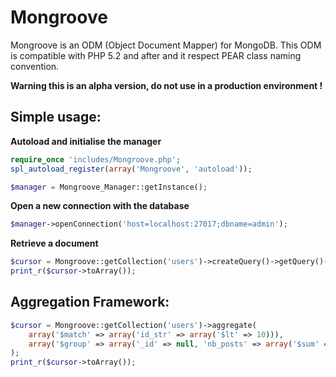Mongroove
========
Mongroove is an ODM (Object Document Mapper) for MongoDB.
This ODM is compatible with PHP 5.2 and after and it respect PEAR class naming convention.

__Warning this is an alpha version, do not use in a production environment !__

Simple usage:
--------
__Autoload and initialise the manager__
```php
require_once 'includes/Mongroove.php';
spl_autoload_register(array('Mongroove', 'autoload'));

$manager = Mongroove_Manager::getInstance();
```

__Open a new connection with the database__
```php
$manager->openConnection('host=localhost:27017;dbname=admin');
```

__Retrieve a document__
```php
$cursor = Mongroove::getCollection('users')->createQuery()->getQuery()->execute();
print_r($cursor->toArray());
```

Aggregation Framework:
--------
```php
$cursor = Mongroove::getCollection('users')->aggregate(
    array('$match' => array('id_str' => array('$lt' => 10))),
    array('$group' => array('_id' => null, 'nb_posts' => array('$sum' => '$total_posts'), 'nb_document' => array('$sum' => 1)))
);
print_r($cursor->toArray());
```